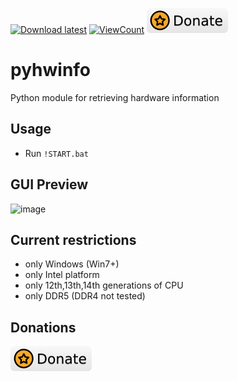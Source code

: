 [![Download latest](https://img.shields.io/badge/🡇-Download_latest-green)](https://github.com/remittor/pyhwinfo/archive/refs/heads/master.zip)
[![ViewCount](https://views.whatilearened.today/views/github/remittor/pyhwinfo.svg)](https://github.com/remittor/pyhwinfo/archive/refs/heads/master.zip)
[![Donations Page](https://github.com/andry81-cache/gh-content-static-cache/raw/master/common/badges/donate/donate.svg)](https://github.com/remittor/donate)

# pyhwinfo

Python module for retrieving hardware information

## Usage

* Run `!START.bat`

## GUI Preview

<img width="701" height="958" alt="image" src="https://github.com/user-attachments/assets/270d89e8-9da0-4e46-ade2-4424f9e2c166" />

## Current restrictions

* only Windows (Win7+)
* only Intel platform
* only 12th,13th,14th generations of CPU
* only DDR5 (DDR4 not tested)

## Donations

[![Donations Page](https://github.com/andry81-cache/gh-content-static-cache/raw/master/common/badges/donate/donate.svg)](https://github.com/remittor/donate)
